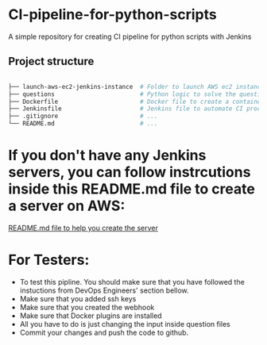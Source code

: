 # CI-pipeline-for-python-scripts
A simple repository for creating CI pipeline for python scripts with Jenkins

## Project structure
```sh

├── launch-aws-ec2-jenkins-instance  # Folder to launch AWS ec2 instance for Jenkins (contains a README.md file)
├── questions                        # Python logic to solve the questions
├── Dockerfile                       # Docker file to create a container for python
├── Jenkinsfile                      # Jenkins file to automate CI process
├── .gitignore                       # ...
└── README.md                        # ...
```

# If you don't have any Jenkins servers, you can follow instrcutions inside this README.md file to create a server on AWS:

[README.md file to help you create the server](launch-aws-ec2-jenkins-instance/README.md)


# For Testers:

- To test this pipline. You should make sure that you have followed the instuctions from DevOps Engineers' section bellow.
- Make sure that you added ssh keys
- Make sure that you created the webhook
- Make sure that Docker plugins are installed
- All you have to do is just changing the input inside question files
- Commit your changes and push the code to github.




